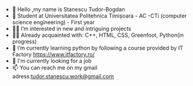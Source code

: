 - 👋 Hello ,my name is Stanescu Tudor-Bogdan
- 🤖 Student at Universitatea Politehnica Timișoara - AC -CTi (computer science engineering) - First year
- 🦸‍♂️ I’m interested in new and intriguing projects
- 👨‍💻 Already acquainted with: C++, HTML, CSS, Greenfoot, Python(in progress)
- 🌱 I’m currently learning python by following a course provided by IT Factory https://www.itfactory.ro/
- 👀 I'm currently looking for a job
- 📫 You can reach me on my gmail adress:tudor.stanescu.work@gmail.com
<!---
tudorstb/tudorstb is a ✨ special ✨ repository because its `README.md` (this file) appears on your GitHub profile.
You can click the Preview link to take a look at your changes.
--->
